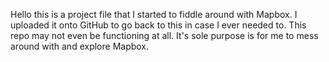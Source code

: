 Hello this is a project file that I started to fiddle around with Mapbox. I uploaded it onto GitHub to go back to this in case I ever needed to. This repo may not even be functioning at all. It's sole purpose is for me to mess around with and explore Mapbox.